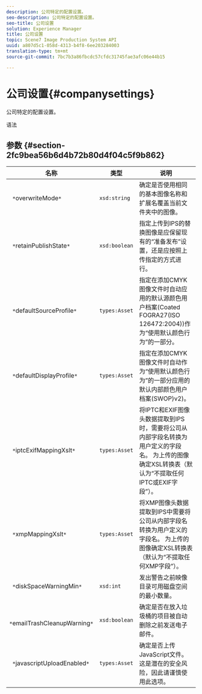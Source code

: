 ```yaml
---
description: 公司特定的配置设置。
seo-description: 公司特定的配置设置。
seo-title: 公司设置
solution: Experience Manager
title: 公司设置
topic: Scene7 Image Production System API
uuid: a807d5c1-058d-4313-b4f8-6ee203284003
translation-type: tm+mt
source-git-commit: 7bc7b3a86fbcdc57cfdc31745fae3afc06e44b15

---
```



# 公司设置{#companysettings}

公司特定的配置设置。

语法

## 参数 {#section-2fc9bea56b6d4b72b80d4f04c5f9b862}

| 名称 | 类型 | 说明 |
|---|---|---|
| ` *`overwriteMode`*` | `xsd:string` | 确定是否使用相同的基本图像名称和扩展名覆盖当前文件夹中的图像。 |
| ` *`retainPublishState`*` | `xsd:boolean` | 指定上传到IPS的替换图像是应保留现有的“准备发布”设置，还是应按照上传指定的方式进行。 |
| ` *`defaultSourceProfile`*` | `types:Asset` | 指定在添加CMYK图像文件时自动应用的默认源颜色用户档案(Coated FOGRA27(ISO 126472:2004))作为“使用默认颜色行为”的一部分。 |
| ` *`defaultDisplayProfile`*` | `types:Asset` | 指定在添加CMYK图像文件时自动作为“使用默认颜色行为”的一部分应用的默认内部颜色用户档案(SWOP)v2)。 |
| ` *`iptcExifMappingXslt`*` | `types:Asset` | 将IPTC和EXIF图像头数据提取到IPS时，需要将公司从内部字段名转换为用户定义的字段名。 为上传的图像确定XSL转换表（默认为“不提取任何IPTC或EXIF字段”）。 |
| ` *`xmpMappingXslt`*` | `types:Asset` | 将XMP图像头数据提取到IPS中需要将公司从内部字段名转换为用户定义的字段名。 为上传的图像确定XSL转换表（默认为“不提取任何XMP字段”）。 |
| ` *`diskSpaceWarningMin`*` | `xsd:int` | 发出警告之前映像目录可用磁盘空间的最小数量。 |
| ` *`emailTrashCleanupWarning`*` | `xsd:boolean` | 确定是否在放入垃圾桶的项目被自动删除之前发送电子邮件。 |
| ` *`javascriptUploadEnabled`*` | `types:Asset` | 确定是否上传JavaScript文件。 这是潜在的安全风险，因此请谨慎使用此选项。 |

